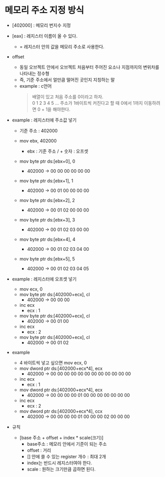  # 메모리 주소 지정 방식

- [402000] : 메모리 번지수 지정
- [eax] : 레지스터 이름이 올 수 있다.
    - = 레지스터 안의 값을 메모리 주소로 사용한다.
- offset
    - 동일 오브젝트 안에서 오브젝트 처음부터 주어진 요소나 지점까지의 변위차를 나타내는 정수형
    - 즉, 기준 주소에서 얼만큼 떨어진 곳인지 지칭하는 말
    - example : c언어
        > 배열이 있고 처음 주소를 0이라고 하자.<br>
        > 0 1 2 3 4 5 ... 주소가 1바이트씩 커진다고 할 때 0에서 1까지 이동하려면 0 + 1을 해야한다.<br>

- example : 레지스터에 주소값 넣기
    - 기준 주소 : 402000  

    - mov ebx, 402000
        - ebx : 기준 주소 / + 숫자 : 오프셋
    - mov byte ptr ds:[ebx+0], 0
        - 402000 -> 00 00 00 00 00 00
    - mov byte ptr ds:[ebx+1], 1
        - 402000 -> 00 01 00 00 00 00
    - mov byte ptr ds:[ebx+2], 2
        - 402000 -> 00 01 02 00 00 00
    - mov byte ptr ds:[ebx+3], 3
        - 402000 -> 00 01 02 03 00 00
    - mov byte ptr ds:[ebx+4], 4
        - 402000 -> 00 01 02 03 04 00
    - mov byte ptr ds:[ebx+5], 5
        - 402000 -> 00 01 02 03 04 05
       
- example : 레지스터에 오프셋 넣기
    - mov ecx, 0
    - mov byte ptr ds:[402000+ecx], cl
        - 402000 -> 00 00 00 
    - inc ecx
        - ecx : 1
    - mov byte ptr ds:[402000+ecx], cl
        - 402000 -> 00 01 00
    - inc ecx
        - ecx : 2
    - mov byte ptr ds:[402000+ecx], cl
        - 402000 -> 00 01 02

- example 
    - 4 바이트씩 넣고 싶으면
     mov ecx, 0
    - mov dword ptr ds:[402000+ecx*4], ecx
        - 402000 -> 00 00 00 00 00 00 00 00 00 00 00 00 
    - inc ecx
        - ecx : 1
    - mov dword ptr ds:[402000+ecx*4], ecx
        - 402000 -> 00 00 00 00 01 00 00 00 00 00 00 00 
    - inc ecx
        - ecx : 2
    - mov dword ptr ds:[402000+ecx*4], ccx
        - 402000 -> 00 00 00 00 01 00 00 00 02 00 00 00 

- 규칙
    - [base 주소 + offset + index * scale(크기)]
        - base주소 : 메모리 안에서 기준이 되는 주소
        - offset : 거리
        - [] 안에 쓸 수 있는 register 개수 : 최대 2개
        - index는 반드시 레지스터여야 한다.
        - scale : 원하는 크기만큼 곱하면 된다.